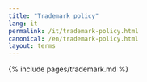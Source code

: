 ```yaml
---
title: "Trademark policy"
lang: it
permalink: /it/trademark-policy.html
canonical: /en/trademark-policy.html
layout: terms
---
```


{% include pages/trademark.md %}
